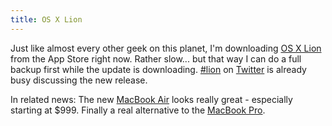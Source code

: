 ```yaml
---
title: OS X Lion
---
```


Just like almost every other geek on this planet, I'm downloading
[OS X Lion](http://www.apple.com/macosx/) from the App Store right
now. Rather slow... but that way I can do a full backup first while
the update is downloading. [#lion](https://twitter.com/search/%23lion)
on [Twitter](http://twitter.com) is already busy discussing the new
release.

In related news: The new [MacBook Air](http://www.apple.com/macbookair/)
looks really great - especially starting at \$999. Finally a real alternative
to the [MacBook Pro](http://www.apple.com/macbookpro/).
